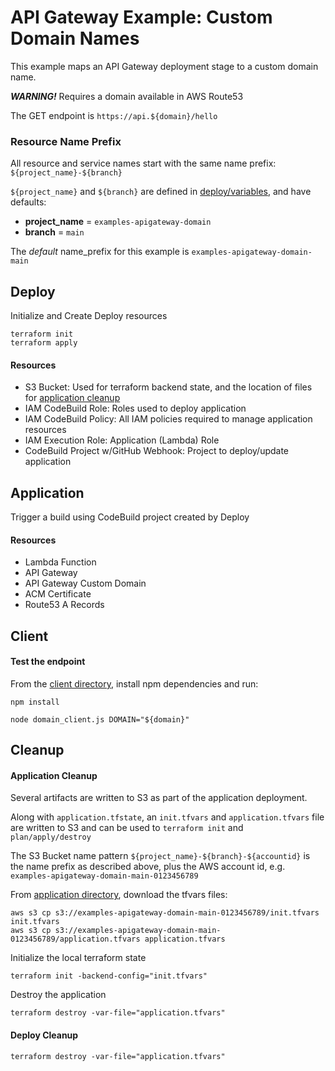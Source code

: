 # API Gateway Example: Custom Domain Names

This example maps an API Gateway deployment stage to a custom domain name.

**_WARNING!_** Requires a domain available in AWS Route53

The GET endpoint is `https://api.${domain}/hello`

### Resource Name Prefix
All resource and service names start with the same name prefix: `${project_name}-${branch}`

`${project_name}` and `${branch}` are defined in [deploy/variables](deploy/variables.tf), and have defaults:
- **project_name** = `examples-apigateway-domain`
- **branch** = `main`

The _default_ name_prefix for this example is `examples-apigateway-domain-main`

## Deploy 

Initialize and Create Deploy resources
```shell
terraform init
terraform apply
```

#### Resources
* S3 Bucket: Used for terraform backend state, and the location of files for [application cleanup](#application-cleanup)
* IAM CodeBuild Role: Roles used to deploy application
* IAM CodeBuild Policy: All IAM policies required to manage application resources
* IAM Execution Role: Application (Lambda) Role  
* CodeBuild Project w/GitHub Webhook: Project to deploy/update application

## Application 

Trigger a build using CodeBuild project created by Deploy

#### Resources
* Lambda Function
* API Gateway
* API Gateway Custom Domain
* ACM Certificate
* Route53 A Records

## Client

#### Test the endpoint

From the [client directory](client), install npm dependencies and run:
```shell
npm install

node domain_client.js DOMAIN="${domain}"
```

## Cleanup

#### Application Cleanup

Several artifacts are written to S3 as part of the application deployment.

Along with `application.tfstate`, an `init.tfvars` and `application.tfvars` file are written to S3 and can be used to `terraform init` and `plan/apply/destroy`

The S3 Bucket name pattern `${project_name}-${branch}-${accountid}` is the name prefix as described above, plus the AWS account id, e.g. `examples-apigateway-domain-main-0123456789`

From [application directory](application), download the tfvars files:
```shell
aws s3 cp s3://examples-apigateway-domain-main-0123456789/init.tfvars init.tfvars
aws s3 cp s3://examples-apigateway-domain-main-0123456789/application.tfvars application.tfvars
```

Initialize the local terraform state
```shell
terraform init -backend-config="init.tfvars"
```

Destroy the application
```shell
terraform destroy -var-file="application.tfvars"
```

#### Deploy Cleanup

```shell
terraform destroy -var-file="application.tfvars"
```


<!--
**_NOTE_** The example requires a manual configuration in API Gateway - to Enable CORS on the endpoint. This is due to a bug in terraform when creating OPTIONS methods

**_Be sure to redeploy_** and wait about 1 minute for changes to propagate


### Route53 Domain Required

We will be creating ACM Certificates and A Records as part of this example


## Destroying Application

```shell
cd code/terraform
aws s3 cp s3://terraform-examples-aws-apigateway/terraform-examples-aws-apigateway-domain-main/init.tfvars init.tfvars
aws s3 cp s3://terraform-examples-aws-apigateway/terraform-examples-aws-apigateway-domain-main/application.tfvars application.tfvars
terraform init -backend-config="init.tfvars" 
terraform destroy -var-file="application.tfvars"
```
-->